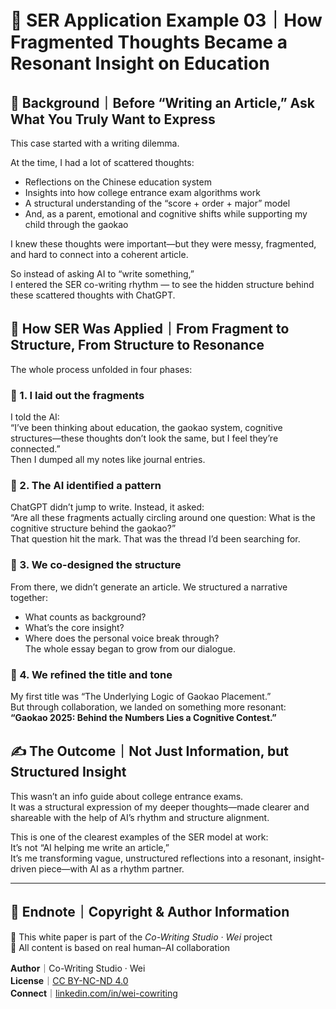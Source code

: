 # 📘 SER Application Example 03｜How Fragmented Thoughts Became a Resonant Insight on Education

## 🧭 Background｜Before “Writing an Article,” Ask What You Truly Want to Express

This case started with a writing dilemma.

At the time, I had a lot of scattered thoughts:
- Reflections on the Chinese education system
- Insights into how college entrance exam algorithms work
- A structural understanding of the “score + order + major” model
- And, as a parent, emotional and cognitive shifts while supporting my child through the gaokao

I knew these thoughts were important—but they were messy, fragmented, and hard to connect into a coherent article.

So instead of asking AI to “write something,”  
I entered the SER co-writing rhythm — to see the hidden structure behind these scattered thoughts with ChatGPT.

## 🧠 How SER Was Applied｜From Fragment to Structure, From Structure to Resonance

The whole process unfolded in four phases:

### 🔹 1. I laid out the fragments  
I told the AI:  
“I’ve been thinking about education, the gaokao system, cognitive structures—these thoughts don’t look the same, but I feel they’re connected.”  
Then I dumped all my notes like journal entries.

### 🔹 2. The AI identified a pattern  
ChatGPT didn’t jump to write. Instead, it asked:  
“Are all these fragments actually circling around one question: What is the cognitive structure behind the gaokao?”  
That question hit the mark. That was the thread I’d been searching for.

### 🔹 3. We co-designed the structure  
From there, we didn’t generate an article. We structured a narrative together:
- What counts as background?
- What’s the core insight?
- Where does the personal voice break through?  
The whole essay began to grow from our dialogue.

### 🔹 4. We refined the title and tone  
My first title was “The Underlying Logic of Gaokao Placement.”  
But through collaboration, we landed on something more resonant:  
**“Gaokao 2025: Behind the Numbers Lies a Cognitive Contest.”**

## ✍️ The Outcome｜Not Just Information, but Structured Insight

This wasn’t an info guide about college entrance exams.  
It was a structural expression of my deeper thoughts—made clearer and shareable with the help of AI’s rhythm and structure alignment.

This is one of the clearest examples of the SER model at work:  
It’s not “AI helping me write an article,”  
It’s me transforming vague, unstructured reflections into a resonant, insight-driven piece—with AI as a rhythm partner.

---

## 🪪 Endnote｜Copyright & Author Information

📘 This white paper is part of the *Co-Writing Studio · Wei* project  
🤖 All content is based on real human–AI collaboration

**Author**｜Co-Writing Studio · Wei  
**License**｜[CC BY-NC-ND 4.0](https://creativecommons.org/licenses/by-nc-nd/4.0/)  
**Connect**｜[linkedin.com/in/wei-cowriting](https://www.linkedin.com/in/wei-cowriting)